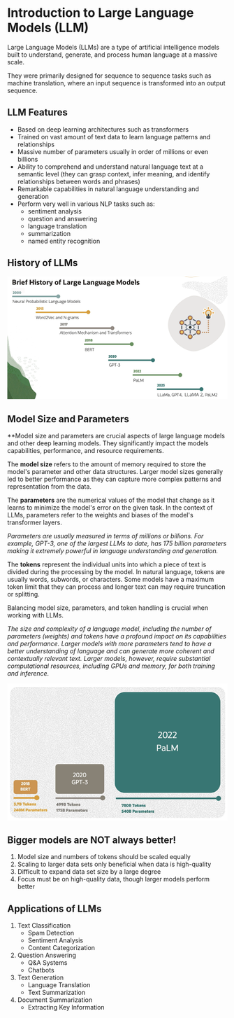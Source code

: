 # Introduction to Large Language Models (LLM)

Large Language Models (LLMs) are a type of artificial intelligence models built to understand, generate, and process human language at a massive scale. 

They were primarily designed for sequence to sequence tasks such as machine translation, where an input sequence is transformed into an output sequence.

## LLM Features

- Based on deep learning architectures such as transformers
- Trained on vast amount of text data to learn language patterns and relationships
- Massive number of parameters usually in order of millions or even billions
- Ability to comprehend and understand natural language text at a semantic level (they can grasp context, infer meaning, and identify relationships between words and phrases)
- Remarkable capabilities in natural language understanding and generation
- Perform very well in various NLP tasks such as:
    - sentiment analysis
    - question and answering
    - language translation
    - summarization
    - named entity recognition

## History of LLMs

![History of LLMs](../images/history_of_llms.png)

## Model Size and Parameters

**Model size and parameters are crucial aspects of large language models and other deep learning models. They significantly impact the models capabilities, performance, and resource requirements.

The **model size** refers to the amount of memory required to store the model's parameter and other data structures. Larger model sizes generally led to better performance as they can capture more complex patterns and representation from the data.

The **parameters** are the numerical values of the model that change as it learns to minimize the model's error on the given task. In the context of LLMs, parameters refer to the weights and biases of the model's transformer layers.

*Parameters are usually measured in terms of millions or billions. For example, GPT-3, one of the largest LLMs to date, has 175 billion parameters making it extremely powerful in language understanding and generation.*

The **tokens** represent the individual units into which a piece of text is divided during the processing by the model. In natural language, tokens are usually words, subwords, or characters. Some models have a maximum token limit that they can process and longer text can may require truncation or splitting. 

Balancing model size, parameters, and token handling is crucial when working with LLMs. 

*The size and complexity of a language model, including the number of parameters (weights) and tokens have a profound impact on its capabilities and performance. Larger models with more parameters tend to have a better understanding of language and can generate more coherent and contextually relevant text. Larger models, however, require substantial computational resources, including GPUs and memory, for both training and inference.*

![LLMs](../images/llms.png)

## Bigger models are NOT always better!

1. Model size and numbers of tokens should be scaled equally
2. Scaling to larger data sets only beneficial when data is high-quality
3. Difficult to expand data set size by a large degree
4. Focus must be on high-quality data, though larger models perform better

## Applications of LLMs

1. Text Classification
    - Spam Detection
    - Sentiment Analysis
    - Content Categorization
2. Question Answering
    - Q&A Systems
    - Chatbots
3. Text Generation
    - Language Translation
    - Text Summarization
4. Document Summarization
    - Extracting Key Information


